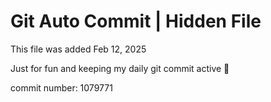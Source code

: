 # Git Auto Commit | Hidden File

This file was added Feb 12, 2025

Just for fun and keeping my daily git commit active 🤪

commit number: 1079771
